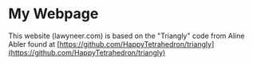 # My Webpage

This website (lawyneer.com) is based on the "Triangly" code from Aline Abler found at [https://github.com/HappyTetrahedron/triangly](https://github.com/HappyTetrahedron/triangly)
